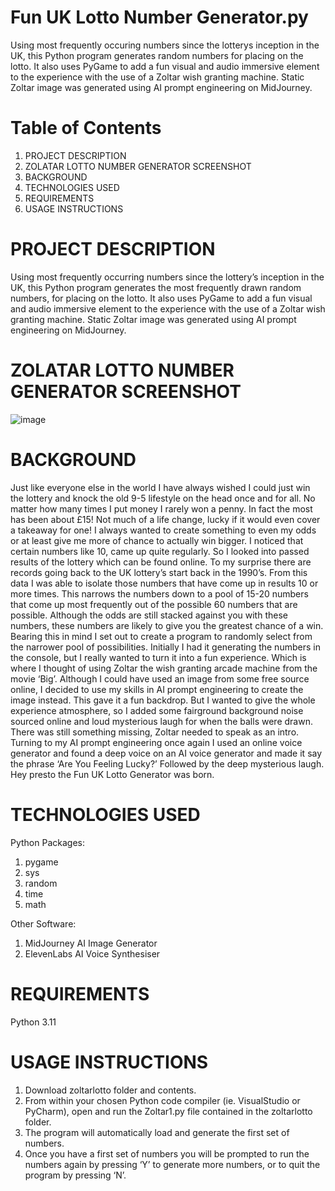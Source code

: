 # Fun UK Lotto Number Generator.py
Using most frequently occuring numbers since the lotterys inception in the UK, this Python program generates random numbers for placing on the lotto. It also uses PyGame to add a fun visual and audio immersive element to the experience with the use of a Zoltar wish granting machine. Static Zoltar image was generated using AI prompt engineering on MidJourney.

# Table of Contents
1.	PROJECT DESCRIPTION
2.	ZOLATAR LOTTO NUMBER GENERATOR SCREENSHOT
3.	BACKGROUND
4.	TECHNOLOGIES USED
5.	REQUIREMENTS
6.	USAGE INSTRUCTIONS

# PROJECT DESCRIPTION
Using most frequently occurring numbers since the lottery’s inception in the UK, this Python program generates the most frequently drawn random numbers, for placing on the lotto. It also uses PyGame to add a fun visual and audio immersive element to the experience with the use of a Zoltar wish granting machine. Static Zoltar image was generated using AI prompt engineering on MidJourney.
# ZOLATAR LOTTO NUMBER GENERATOR SCREENSHOT
![image](https://github.com/user-attachments/assets/f6a09395-b816-49d0-9e36-d88937ec1719)

# BACKGROUND
Just like everyone else in the world I have always wished I could just win the lottery and knock the old 9-5 lifestyle on the head once and for all. No matter how many times I put money I rarely won a penny. In fact the most has been about £15! Not much of a life change, lucky if it would even cover a takeaway for one! I always wanted to create something to even my odds or at least give me more of chance to actually win bigger. 
I noticed that certain numbers like 10, came up quite regularly. So I looked into passed results of the lottery which can be found online. To my surprise there are records going back to the UK lottery’s start back in the 1990’s. From this data I was able to isolate those numbers that have come up in results 10 or more times. This narrows the numbers down to a pool of 15-20 numbers that come up most frequently out of the possible 60 numbers that are possible. 
Although the odds are still stacked against you with these numbers, these numbers are likely to give you the greatest chance of a win. Bearing this in mind I set out to create a program to randomly select from the narrower pool of possibilities. Initially I had it generating the numbers in the console, but I really wanted to turn it into a fun experience. Which is where I thought of using Zoltar the wish granting arcade machine from the movie ‘Big’. Although I could have used an image from some free source online, I decided to use my skills in AI prompt engineering to create the image instead. This gave it a fun backdrop. But I wanted to give the whole experience atmosphere, so I added some fairground background noise sourced online and loud mysterious laugh for when the balls were drawn. There was still something missing, Zoltar needed to speak as an intro. Turning to my AI prompt engineering once again I used an online voice generator and found a deep voice on an AI voice generator and made it say the phrase ‘Are You Feeling Lucky?’ Followed by the deep mysterious laugh. Hey presto the Fun UK Lotto Generator was born.

# TECHNOLOGIES USED
Python Packages:
1.	pygame
2.	sys
3.	random
4.	time
5.	math
   
Other Software:
1.	MidJourney AI Image Generator
2.	ElevenLabs AI Voice Synthesiser
   
# REQUIREMENTS
Python 3.11

# USAGE INSTRUCTIONS
1.	Download zoltarlotto folder and contents.
2.	From within your chosen Python code compiler (ie. VisualStudio or PyCharm), open and run the Zoltar1.py file contained in the zoltarlotto folder.
3.	The program will automatically load and generate the first set of numbers.
4.	Once you have a first set of numbers you will be prompted to run the numbers again by pressing ‘Y’ to generate more numbers, or to quit the program by pressing ‘N’.

